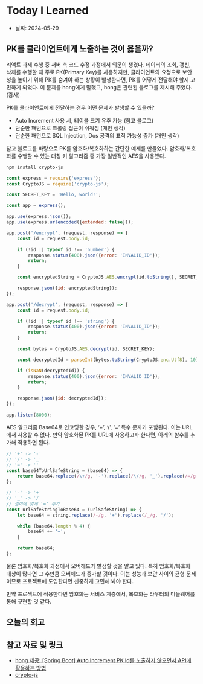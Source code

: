 # Today I Learned

- 날짜: 2024-05-29

## PK를 클라이언트에게 노출하는 것이 옳을까?

리액트 과제 수행 중 서버 측 코드 수정 과정에서 의문이 생겼다. 데이터의 조회, 갱신, 삭제를 수행할 때 주로 PK(Primary Key)를 사용하지만, 클라이언트의 요청으로 보안성을 높이기 위해 PK를 숨겨야 하는 상황이 발생한다면, PK를 어떻게 전달해야 할지 고민하게 되었다. 이 문제를 hong에게 말했고, hong은 관련된 블로그를 제시해 주었다. (감사)

PK를 클라이언트에게 전달하는 경우 어떤 문제가 발생할 수 있을까?

- Auto Increment 사용 시, 테이블 크기 유추 가능 (참고 블로그)
- 단순한 패턴으로 크롤링 접근이 쉬워짐 (개인 생각)
- 단순한 패턴으로 SQL Injection, Dos 공격의 표적 가능성 증가 (개인 생각)

참고 블로그를 바탕으로 PK를 암호화/복호화하는 간단한 예제를 만들었다. 암호화/복호화를 수행할 수 있는 대칭 키 알고리즘 중 가장 일반적인 AES을 사용했다.

```bash
npm install crypto-js
```

```javascript
const express = require('express');
const CryptoJS = require('crypto-js');

const SECRET_KEY = 'Hello, world!';

const app = express();

app.use(express.json());
app.use(express.urlencoded({extended: false}));

app.post('/encrypt', (request, response) => {
    const id = request.body.id;

    if (!id || typeof id !== 'number') {
        response.status(400).json({error: 'INVALID_ID'});
        return;
    }

    const encryptedString = CryptoJS.AES.encrypt(id.toString(), SECRET_KEY).toString();

    response.json({id: encryptedString});
});

app.post('/decrypt', (request, response) => {
    const id = request.body.id;

    if (!id || typeof id !== 'string') {
        response.status(400).json({error: 'INVALID_ID'});
        return;
    }

    const bytes = CryptoJS.AES.decrypt(id, SECRET_KEY);

    const decryptedId = parseInt(bytes.toString(CryptoJS.enc.Utf8), 10);

    if (isNaN(decryptedId)) {
        response.status(400).json({error: 'INVALID_ID'});
        return;
    }

    response.json({id: decryptedId});
});

app.listen(8000);
```

AES 알고리즘 Base64로 인코딩한 경우, ‘+’, ‘/’, ‘=’ 특수 문자가 포함된다. 이는 URL에서 사용할 수 없다. 만약 암호화된 PK를 URL에 사용하고자 한다면, 아래의 함수를 추가해 적용하면 된다.

```javascript
// '+' -> '-'
// '/' -> '_'
// '=' -> ''
const base64ToUrlSafeString = (base64) => {
    return base64.replace(/\+/g, '-').replace(/\//g, '_').replace(/=/g, '');
};

// '-' -> '+'
// '_' -> '/'
// 길이에 맞게 '=' 추가
const urlSafeStringToBase64 = (urlSafeString) => {
    let base64 = string.replace(/-/g, '+').replace(/_/g, '/');

    while (base64.length % 4) {
        base64 += '=';
    }

    return base64;
};
```

물론 암호화/복호화 과정에서 오버헤드가 발생할 것을 알고 있다. 특히 암호화/복호화 대상이 많다면 그 수만큼 오버헤드가 증가할 것이다. 이는 성능과 보안 사이의 균형 문제이므로 프로젝트에 도입한다면 신중하게 고민해 봐야 한다.

만약 프로젝트에 적용한다면 암호화는 서비스 계층에서, 복호화는 라우터의 미들웨어를 통해 구현할 것 같다.

## 오늘의 회고

## 참고 자료 및 링크

- [hong 제공: [Spring Boot] Auto Increment PK Id를 노출하지 않으면서 API에 활용하는 방법](https://hogwart-scholars.tistory.com/entry/Spring-Boot-Auto-Increment-PK-Id%EB%A5%BC-%EB%85%B8%EC%B6%9C%ED%95%98%EC%A7%80-%EC%95%8A%EC%9C%BC%EB%A9%B4%EC%84%9C-API%EC%97%90-%ED%99%9C%EC%9A%A9%ED%95%98%EB%8A%94-%EB%B0%A9%EB%B2%95)
- [crypto-js](https://www.npmjs.com/package/crypto-js)
